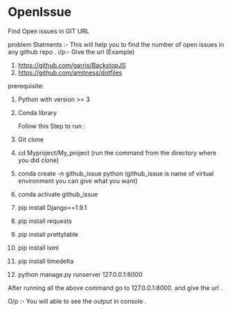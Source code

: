 # OpenIssue
Find Open issues in GIT URL

problem Statments :-
This will help you to find the number of open issues in any github repo . 
i/p:-
Give the url (Example)
1.  https://github.com/garris/BackstopJS
2.  https://github.com/amitness/dotfiles

   
prerequisite:
1. Python with version >= 3
2. Conda  library

   Follow this Step to run :
1. Git clone
2. cd Myproject/My_project (run the command from the directory where you did clone)
3. conda create -n github_issue python (github_issue is name of virtual environment you can give what you want)
4. conda activate github_issue
5. pip install Django==1.9.1
6. pip install requests
7. pip install prettytable
8. pip install lxml
9. pip install timedelta
10. python manage.py runserver 127.0.0.1:8000

 After running all the above command go to   127.0.0.1:8000. and give the url .

O/p :- 
You will able to see the output in console . 
